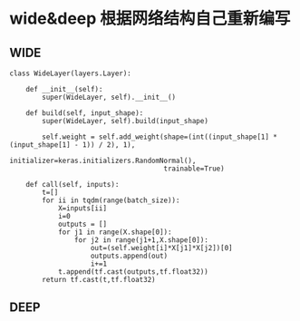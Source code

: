 # wide&deep  根据网络结构自己重新编写

## WIDE


    class WideLayer(layers.Layer):

        def __init__(self):
            super(WideLayer, self).__init__()

        def build(self, input_shape):
            super(WideLayer, self).build(input_shape)

            self.weight = self.add_weight(shape=(int((input_shape[1] * (input_shape[1] - 1)) / 2), 1),
                                          initializer=keras.initializers.RandomNormal(),
                                          trainable=True)

        def call(self, inputs):
            t=[]
            for ii in tqdm(range(batch_size)):
                X=inputs[ii]
                i=0
                outputs = []
                for j1 in range(X.shape[0]):
                    for j2 in range(j1+1,X.shape[0]):
                        out=(self.weight[i]*X[j1]*X[j2])[0]
                        outputs.append(out)
                        i+=1
                t.append(tf.cast(outputs,tf.float32))
            return tf.cast(t,tf.float32)
## DEEP
    
